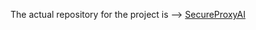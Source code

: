 The actual repository for the project is --> [SecureProxyAI](www.github.com/joydeep049/SecureAIProxy)
